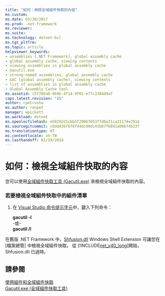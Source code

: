 ```yaml
---
title: "如何：檢視全域組件快取的內容"
ms.custom: 
ms.date: 03/30/2017
ms.prod: .net-framework
ms.reviewer: 
ms.suite: 
ms.technology: dotnet-bcl
ms.tgt_pltfrm: 
ms.topic: article
helpviewer_keywords:
- assemblies [.NET Framework], global assembly cache
- global assembly cache, viewing contents
- viewing assemblies in global assembly cache
- Gacutil.exe
- strong-named assemblies, global assembly cache
- GAC (global assembly cache), viewing contents
- list of assemblies in global assembly cache
- Global Assembly Cache tool
ms.assetid: c5f786a0-969b-4f14-9f02-e77c3384d9af
caps.latest.revision: "15"
author: rpetrusha
ms.author: ronpet
manager: wpickett
ms.workload: dotnet
ms.openlocfilehash: e50292d1cbb5f2906f053ffd6e21ca21174e2914
ms.sourcegitcommit: c0dd436f6f8f44dc80dc43b07f6841a00b74b23f
ms.translationtype: HT
ms.contentlocale: zh-TW
ms.lasthandoff: 01/19/2018
---
```

# <a name="how-to-view-the-contents-of-the-global-assembly-cache"></a>如何：檢視全域組件快取的內容
您可以使用[全域組件快取工具 (Gacutil.exe)](../../../docs/framework/tools/gacutil-exe-gac-tool.md) 來檢視全域組件快取的內容。  
  
### <a name="to-view-a-list-of-the-assemblies-in-the-global-assembly-cache"></a>若要檢視全域組件快取中的組件清單  
  
1.  在 [Visual Studio 命令提示字元](../../../docs/framework/tools/developer-command-prompt-for-vs.md)中，鍵入下列命令：  
  
     **gacutil -l**   
     -或-  
    **gacutil /l**  
  
 在舊版 .NET Framework 中，[Shfusion.dll](http://msdn.microsoft.com/library/0d9464cf-ddba-4ca9-bbec-f678fb58f380) Windows Shell Extension 可讓您在 [檔案總管] 中檢視全域組件快取。 從 [!INCLUDE[net_v40_long](../../../includes/net-v40-long-md.md)]開始，Shfusion.dll 已過時。  
  
## <a name="see-also"></a>請參閱  
 [使用組件和全域組件快取](../../../docs/framework/app-domains/working-with-assemblies-and-the-gac.md)  
 [Gacutil.exe (全域組件快取工具)](../../../docs/framework/tools/gacutil-exe-gac-tool.md)
